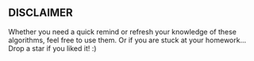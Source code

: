 ## DISCLAIMER ##
Whether you need a quick remind or refresh your knowledge of these algorithms, feel free to use them. Or if you are stuck at your homework...
Drop a star if you liked it! :)